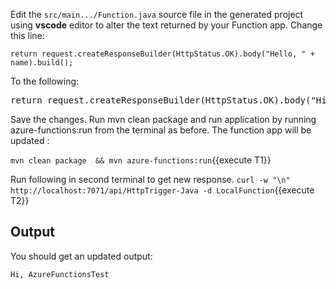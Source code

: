 Edit the `src/main.../Function.java` source file in the generated project using **vscode** editor to alter the text returned by your Function app. Change this line:

```
return request.createResponseBuilder(HttpStatus.OK).body("Hello, " + name).build();
```

To the following:

<pre class="file" data-target="clipboard">
return request.createResponseBuilder(HttpStatus.OK).body("Hi, " + name).build();
</pre>

Save the changes. Run mvn clean package and run application by running azure-functions:run from the terminal as before. The function app will be updated :

`mvn clean package  && mvn azure-functions:run`{{execute T1}}

Run following in second terminal to get new response.
`curl -w "\n" http://localhost:7071/api/HttpTrigger-Java -d LocalFunction`{{execute T2}}

## Output
You should get an updated output:
```
Hi, AzureFunctionsTest
```



